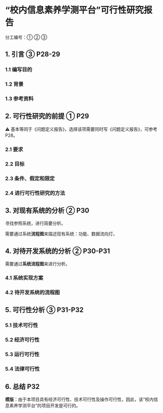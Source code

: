 # “校内信息素养学测平台”可行性研究报告

分工编号：① ② ③

## 1. 引言 ③ P28-29

### 1.1 编写目的

### 1.2 背景

### 1.3 参考资料

## 2. 可行性研究的前提 ① P29

⚠️ 基本等同于《问题定义报告》，选择该项需要同时写《问题定义报告》，可参考 P28。

### 2.1 要求

### 2.2 目标

### 2.3 条件、假定和限定

### 2.4 进行可行性研究的方法

## 3. 对现有系统的分析 ② P30

寻找参照系统，进行简要分析。

需要通过系统**流程图**来描述现有系统：功能、数据流向灯，

## 4. 对待开发系统的分析 ② P30-P31

需要通过**系统流程图**来进行分析。

### 4.1 系统实现方案

### 4.2 待开发系统的流程图

## 5. 可行性分析 ③ P31-P32

### 5.1 技术可行性

### 5.2 经济可行性

### 5.3 运行可行性

### 5.4 法律可行性

## 6. 总结 P32

**模版**：由于本项目具有经济可行性、技术可行性及操作可行性，因此，该“校内信息素养学测平台”的项目开发是可行的。